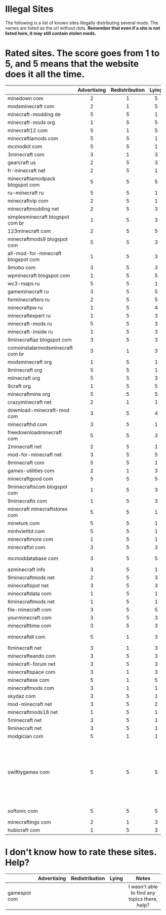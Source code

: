 Illegal Sites
=============

The following is a list of known sites illegally distributing several mods. The names are listed as the url without dots. **Remember that even if a site is not listed here, it may still contain stolen mods.**



Rated sites. The score goes from 1 to 5, and 5 means that the website does it all the time.
===========================================================================================
|                                    | Advertising | Redistribution | Lying | Notes |
| ---------------------------------- |:-----------:|:--------------:|:-----:|:-----:|
| minedown com                       |      2      |        1       |   5   |       |
| modsminecraft com                  |      2      |        1       |   5   |       |
| minecraft-modding de               |      5      |        5       |   1   |       |
| minecraft-mods org                 |      1      |        5       |   5   |       |
| minecraft12 com                    |      5      |        1       |   5   |       |
| minecraftiamods com                |      5      |        5       |   1   |       |
| mcmodkit com                       |      5      |        5       |   1   |       |
| 3minecraft com                     |      3      |        1       |   3   |       |
| gearcraft us                       |      2      |        5       |   3   |       |
| fr-minecraft net                   |      2      |        5       |   1   |       |
| minecraftiamodpack blogspot com    |      5      |        5       |   5   |       |
| ru-minecraft ru                    |      5      |        5       |   1   |       |
| minecraftvip com                   |      2      |        5       |   1   |       |
| minecraftmodding net               |      2      |        5       |   3   |       |
| simplesminecraft blogspot com br   |      1      |        5       |   3   |       |
| 123minecraft com                   |      2      |        5       |   5   |       |
| minecraftmods9 blogspot com        |      5      |        5       |   3   |       |
| all-mod-for-minecraft blogspot com |      1      |        5       |   3   |       |
| 9mobo com                          |      3      |        5       |   3   |       |
| wpminecraft blogspot com           |      1      |        5       |   5   |       |
| wc3-maps ru                        |      5      |        5       |   1   |       |
| gameminecraft ru                   |      3      |        5       |   5   |       |
| forminecrafters ru                 |      2      |        5       |   5   |       |
| minecraftpw ru                     |      1      |        5       |   4   |       |
| minecraftexpert ru                 |      1      |        5       |   3   |       |
| minecraft-mods ru                  |      5      |        5       |   3   |       |
| minecraft-inside ru                |      1      |        5       |   3   |       |
| 9minecraftaz blogspot com          |      3      |        5       |   3   |       |
| comoinstalarmodsminecraft com br   |      3      |        1       |   3   |       |
| modsminecraft org                  |      1      |        5       |   1   |       |
| 8minecraft org                     |      5      |        5       |   1   |       |
| miinecraft org                     |      5      |        5       |   3   |       |
| 9craft org                         |      1      |        5       |   5   |       |
| minecraftmine org                  |      5      |        5       |   5   |       |
| crazyminecraft net                 |      2      |        1       |   1   |       |
| download-minecraft-mod com         |      3      |        5       |   4   |       |
| minecrafthd com                    |      3      |        5       |   1   |       |
| freedownloadminecraft com          |      5      |        5       |   3   |       |
| 2minecraft net                     |      2      |        5       |   1   |       |
| mod-for-minecraft net              |      3      |        5       |   5   |       |
| 8minecraft com                     |      5      |        5       |   1   |       |
| games-utilities com                |      2      |        1       |   3   |       |
| minecraftgood com                  |      5      |        5       |   5   |       |
| 9minecraftscom blogspot com        |      1      |        5       |   3   |       |
| 9minecrafts com                    |      1      |        5       |   3   |       |
| minecraft minecraftstores com      |      5      |        5       |   1   |       |
| mineturk com                       |      5      |        5       |   1   |       |
| minhvietltd com                    |      5      |        5       |   1   |       |
| minecraftmore com                  |      1      |        5       |   1   |       |
| minecraftxl com                    |      3      |        5       |   3   |       |
| mcmoddatabase com                  |      3      |        5       |   5   | **Malware alert!** |
| azminecraft info                   |      3      |        5       |   1   |       |
| 9minecraftmods net                 |      2      |        5       |   3   |       |
| minecraftspot net                  |      3      |        5       |   3   |       |
| minecraftdata com                  |      1      |        5       |   1   |       |
| 6minecraftmods net                 |      1      |        5       |   1   |       |
| file-minecraft com                 |      3      |        5       |   5   |       |
| yourminecraft com                  |      3      |        5       |   3   |       |
| minecrafttime com                  |      3      |        5       |   3   |       |
| minecraftdl com                    |      5      |        1       |   3   | **Malware alert!** |
| 6minecraft net                     |      3      |        1       |   3   |       |
| minecrafteando com                 |      3      |        5       |   3   |       |
| minecraft-forum net                |      3      |        5       |   3   |       |
| minecraftspace com                 |      3      |        1       |   3   |       |
| minecraftexe com                   |      5      |        1       |   5   |       |
| minecraftmods com                  |      3      |        1       |   1   |       |
| skydaz com                         |      3      |        5       |   1   |       |
| mod-minecraft net                  |      3      |        5       |   2   |       |
| minecraftmods18 net                |      1      |        5       |   1   |       |
| 5minecraft net                     |      3      |        5       |   1   |       |
| 9minecraft net                     |      3      |        5       |   1   |       |
| modgician com                      |      5      |        1       |   1   |       |
| swiftlygames com                   |      5      |        5       |   5   | A rehost of MCF changing download links to malicious websites and adding ads. |
| softonic com                       |      5      |        5       |   5   | **Malware alert!** |
| minecraftings com                  |      2      |        1       |   3   |       |
| hubicraft com                      |      1      |        5       |   3   |       |

I don't know how to rate these sites. Help?
===========================================
|                                    | Advertising | Redistribution | Lying | Notes |
| ---------------------------------- |:-----------:|:--------------:|:-----:|:-----:|
| gamespot com                       |             |                |       | I wasn't able to find any topics there, help? |
